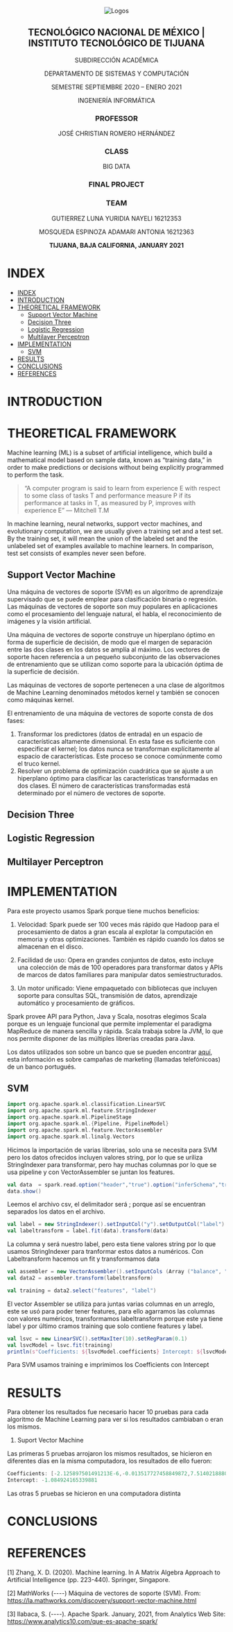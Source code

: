 <div align="center">

![Logos](https://i.imgur.com/DKIVS3c.png)

## TECNOLÓGICO NACIONAL DE MÉXICO | INSTITUTO TECNOLÓGICO DE TIJUANA

SUBDIRECCIÓN ACADÉMICA
 
DEPARTAMENTO DE SISTEMAS Y COMPUTACIÓN
 
SEMESTRE SEPTIEMBRE 2020 – ENERO 2021

INGENIERÍA INFORMÁTICA


### PROFESSOR

JOSÉ CHRISTIAN ROMERO HERNÁNDEZ

### CLASS

BIG DATA 

### FINAL PROJECT

### TEAM

GUTIERREZ LUNA YURIDIA NAYELI 16212353

MOSQUEDA ESPINOZA ADAMARI ANTONIA 16212363


**TIJUANA, BAJA CALIFORNIA, JANUARY 2021** 
</div>


# INDEX
- [INDEX](#index)
- [INTRODUCTION](#introduction)
- [THEORETICAL FRAMEWORK](#theoretical-framework)
  - [Support Vector Machine](#support-vector-machine)
  - [Decision Three](#decision-three)
  - [Logistic Regression](#logistic-regression)
  - [Multilayer Perceptron](#multilayer-perceptron)
- [IMPLEMENTATION](#implementation)
  - [SVM](#svm)
- [RESULTS](#results)
- [CONCLUSIONS](#conclusions)
- [REFERENCES](#references)

# INTRODUCTION
# THEORETICAL FRAMEWORK
Machine learning (ML) is a subset of artificial intelligence, which build a mathematical model based on sample data, known as “training data,” in order to make predictions or decisions without being explicitly programmed to perform the task.

> “A computer program is said to learn from experience E with respect to some class of tasks T and performance measure P if its performance at tasks in T, as measured by P, improves with experience E” — Mitchell T.M

In machine learning, neural networks, support vector machines, and evolutionary computation, we are usually given a training set and a test set. By the training set, it will mean the union of the labeled set and the unlabeled set of examples available to machine learners. In comparison, test set consists of examples never seen before.

## Support Vector Machine
Una máquina de vectores de soporte (SVM) es un algoritmo de aprendizaje supervisado que se puede emplear para clasificación binaria o regresión. Las máquinas de vectores de soporte son muy populares en aplicaciones como el procesamiento del lenguaje natural, el habla, el reconocimiento de imágenes y la visión artificial.

Una máquina de vectores de soporte construye un hiperplano óptimo en forma de superficie de decisión, de modo que el margen de separación entre las dos clases en los datos se amplía al máximo. Los vectores de soporte hacen referencia a un pequeño subconjunto de las observaciones de entrenamiento que se utilizan como soporte para la ubicación óptima de la superficie de decisión.

Las máquinas de vectores de soporte pertenecen a una clase de algoritmos de Machine Learning denominados métodos kernel y también se conocen como máquinas kernel.

El entrenamiento de una máquina de vectores de soporte consta de dos fases:
1. Transformar los predictores (datos de entrada) en un espacio de características altamente dimensional. En esta fase es suficiente con especificar el kernel; los datos nunca se transforman explícitamente al espacio de características. Este proceso se conoce comúnmente como el truco kernel.
2. Resolver un problema de optimización cuadrática que se ajuste a un hiperplano óptimo para clasificar las características transformadas en dos clases. El número de características transformadas está determinado por el número de vectores de soporte.


## Decision Three

## Logistic Regression

## Multilayer Perceptron

# IMPLEMENTATION
Para este proyecto usamos Spark porque tiene muchos beneficios:

1. Velocidad: Spark puede ser 100 veces más rápido que Hadoop para el procesamiento de datos a gran escala al explotar la computación en memoria y otras optimizaciones. También es rápido cuando los datos se almacenan en el disco.

2. Facilidad de uso: Opera en grandes conjuntos de datos, esto incluye una colección de más de 100 operadores para transformar datos y APIs de marcos de datos familiares para manipular datos semiestructurados. 

3. Un motor unificado: Viene empaquetado con bibliotecas que incluyen soporte para consultas SQL, transmisión de datos, aprendizaje automático y procesamiento de gráficos. 

Spark provee API para Python, Java y Scala, nosotras elegimos Scala porque es un lenguaje funcional que permite implementar el paradigma MapReduce de manera sencilla y rápida. Scala trabaja sobre la JVM, lo que nos permite disponer de las múltiples librerías creadas para Java.

Los datos utilizados son sobre un banco que se pueden encontrar [aquí](https://archive.ics.uci.edu/ml/datasets/Bank+Marketing), esta información es sobre campañas de marketing (llamadas telefónicoas) de un banco portugués. 

## SVM
```Scala
import org.apache.spark.ml.classification.LinearSVC
import org.apache.spark.ml.feature.StringIndexer
import org.apache.spark.ml.PipelineStage
import org.apache.spark.ml.{Pipeline, PipelineModel}
import org.apache.spark.ml.feature.VectorAssembler
import org.apache.spark.ml.linalg.Vectors
```
Hicimos la importación de varias librerias, solo una se necesita para SVM pero los datos ofrecidos incluyen valores string, por lo que se uriliza StringIndexer para transformar, pero hay muchas columnas por lo que se usa pipeline y con VectorAssembler se juntan los features.
```Scala
val data  = spark.read.option("header","true").option("inferSchema","true").option("delimiter", ";").format("csv").load("C:/bank-full.csv")
data.show()
```
Leemos el archivo csv, el delimitador será ; porque así se encuentran separados los datos en el archivo.
```Scala
val label = new StringIndexer().setInputCol("y").setOutputCol("label")
val labeltransform = label.fit(data).transform(data)
```
La columna y será nuestro label, pero esta tiene valores string por lo que usamos StringIndexer para tranformar estos datos a numéricos. Con Labeltransform hacemos un fit y transformamos data

```Scala
val assembler = new VectorAssembler().setInputCols (Array ("balance", "day", "duration", "pdays", "previous")).setOutputCol("features")
val data2 = assembler.transform(labeltransform)

val training = data2.select("features", "label")
```
El vector Assembler se utiliza para juntas varias columnas en un arreglo, este se usó para poder tener features, para ello agarramos las columnas con valores numéricos, transformamos labeltransform porque este ya tiene label y por último cramos training que solo contiene features y label.

```Scala
val lsvc = new LinearSVC().setMaxIter(10).setRegParam(0.1)
val lsvcModel = lsvc.fit(training)
println(s"Coefficients: ${lsvcModel.coefficients} Intercept: ${lsvcModel.intercept}")
```
Para SVM usamos training e imprimimos los Coefficients con Intercept

# RESULTS
Para obtener los resultados fue necesario hacer 10 pruebas para cada algoritmo de Machine Learning para ver si los resultados cambiaban o eran los mismos.

1. Suport Vector Machine

Las primeras 5 pruebas arrojaron los mismos resultados, se hicieron en diferentes días en la misma computadora, los resultados de ello fueron:
```Scala
Coefficients: [-2.125897501491213E-6,-0.013517727458849872,7.514021888017163E-4,2.7022337506408964E-4,0.011177544540215354] 
Intercept: -1.084924165339881
```
Las otras 5 pruebas se hicieron en una computadora distinta 

# CONCLUSIONS
# REFERENCES
[1] Zhang, X. D. (2020). Machine learning. In A Matrix Algebra Approach to Artificial Intelligence (pp. 223-440). Springer, Singapore.

[2] MathWorks (----) Máquina de vectores de soporte (SVM). From: https://la.mathworks.com/discovery/support-vector-machine.html

[3] Ilabaca, S. (----). Apache Spark. January, 2021, from Analytics Web Site: https://www.analytics10.com/que-es-apache-spark/